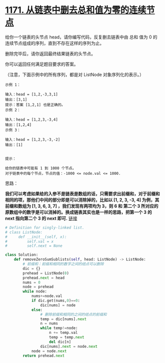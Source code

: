 # [1171. 从链表中删去总和值为零的连续节点](https://leetcode-cn.com/problems/remove-zero-sum-consecutive-nodes-from-linked-list/)

给你一个链表的头节点 head，请你编写代码，反复删去链表中由 总和 值为 0 的连续节点组成的序列，直到不存在这样的序列为止。

删除完毕后，请你返回最终结果链表的头节点。

 

你可以返回任何满足题目要求的答案。

（注意，下面示例中的所有序列，都是对 ListNode 对象序列化的表示。）

```
示例 1：

输入：head = [1,2,-3,3,1]
输出：[3,1]
提示：答案 [1,2,1] 也是正确的。
示例 2：

输入：head = [1,2,3,-3,4]
输出：[1,2,4]
示例 3：

输入：head = [1,2,3,-3,-2]
输出：[1]
 

提示：

给你的链表中可能有 1 到 1000 个节点。
对于链表中的每个节点，节点的值：-1000 <= node.val <= 1000.
```

思路：

**我们可以考虑如果给的入参不是链表是数组的话，只需要求出前缀和，对于前缀和相同的项，那他们中间的部分即是可以消除掉的，比如以 [1, 2, 3, -3, 4] 为例，其前缀和数组为 [1, 3, 6, 3, 7] ，我们发现有两项均为 3，则 6 和 第二个 3 所对应的原数组中的数字是可以消掉的。换成链表其实也是一样的思路，把第一个 3 的 next 指向第二个 3 的 next 即可.**
[链接](https://leetcode-cn.com/problems/remove-zero-sum-consecutive-nodes-from-linked-list/solution/c-jian-ji-dai-si-lu-by-philhsu/)

```python
# Definition for singly-linked list.
# class ListNode:
#     def __init__(self, x):
#         self.val = x
#         self.next = None

class Solution:
    def removeZeroSumSublists(self, head: ListNode) -> ListNode:
        # 前缀和：前缀和相同的数字之间的结点可以删除
        dic = {}
        prehead = ListNode(0)
        prehead.next = head
        nums = 0
        node = prehead
        while node:
            nums+=node.val
            if dic.get(nums,0)==0:
                dic[nums] = node
            else:
                # 删除前缀和相同的之间的结点的前缀和
                temp = dic[nums].next
                n = nums
                while temp!=node:
                    n += temp.val
                    temp = temp.next
                    del dic[n]
                dic[nums].next = node.next
            node = node.next
        return prehead.next 
```

